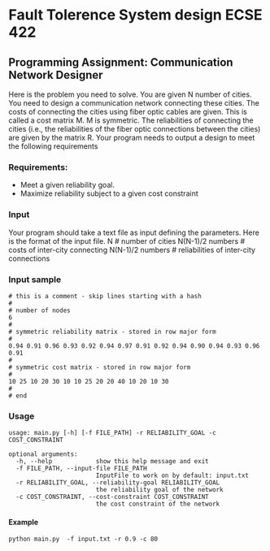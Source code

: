 # Fault Tolerence System design ECSE 422

## Programming Assignment: Communication Network Designer
Here is the problem you need to solve.
You are given N number of cities. You need to design a communication network connecting these cities. The costs of connecting the cities using fiber
optic cables are given. This is called a cost matrix M. M is symmetric. The reliabilities of connecting the cities (i.e., the reliabilities of the fiber optic connections between the cities) are given by the matrix R. Your program needs to output a design to meet the following requirements

### Requirements:
- Meet a given reliability goal.
- Maximize reliability subject to a given cost constraint

### Input
Your program should take a text file as input defining the parameters.
Here is the format of the input file.
N # number of cities
N(N-1)/2 numbers # costs of inter-city connecting
N(N-1)/2 numbers # reliabilities of inter-city connections

### Input sample
```
# this is a comment - skip lines starting with a hash
#
# number of nodes
6
#
# symmetric reliability matrix - stored in row major form
#
0.94 0.91 0.96 0.93 0.92 0.94 0.97 0.91 0.92 0.94 0.90 0.94 0.93 0.96 0.91
#
# symmetric cost matrix - stored in row major form
#
10 25 10 20 30 10 10 25 20 20 40 10 20 10 30
#
# end 
```

### Usage
```
usage: main.py [-h] [-f FILE_PATH] -r RELIABILITY_GOAL -c COST_CONSTRAINT

optional arguments:
  -h, --help            show this help message and exit
  -f FILE_PATH, --input-file FILE_PATH
                        InputFile to work on by default: input.txt
  -r RELIABILITY_GOAL, --reliability-goal RELIABILITY_GOAL
                        the reliability goal of the network
  -c COST_CONSTRAINT, --cost-constraint COST_CONSTRAINT
                        the cost constraint of the network
```

#### Example
`python main.py  -f input.txt -r 0.9 -c 80`